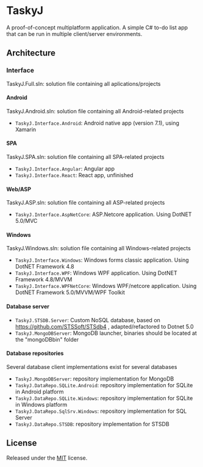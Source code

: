 # TaskyJ

A proof-of-concept multiplatform application. A simple C# to-do list app that can be run in multiple client/server environments.

## Architecture

### Interface
TaskyJ.Full.sln: solution file containing all aplications/projects

#### Android
TaskyJ.Android.sln: solution file containing all Android-related projects

* `TaskyJ.Interface.Android`: Android native app (version 7.1), using Xamarin

#### SPA
TaskyJ.SPA.sln: solution file containing all SPA-related projects

* `TaskyJ.Interface.Angular`: Angular app
* `TaskyJ.Interface.React`: React app, unfinished

#### Web/ASP
TaskyJ.ASP.sln: solution file containing all ASP-related projects

* `TaskyJ.Interface.AspNetCore`: ASP.Netcore application. Using DotNET 5.0/MVC

#### Windows
TaskyJ.Windows.sln:  solution file containing all Windows-related projects

* `TaskyJ.Interface.Windows`: Windows forms classic application. Using DotNET Framework 4.8
* `TaskyJ.Interface.WPF`: Windows WPF application. Using DotNET Framework 4.8/MVVM
* `TaskyJ.Interface.WPFNetCore`: Windows WPF/netcore application. Using DotNET Framework 5.0/MVVM/WPF Toolkit

#### Database server

* `TaskyJ.STSDB.Server`: Custom NoSQL database, based on https://github.com/STSSoft/STSdb4 , adapted/refactored to Dotnet 5.0
* `TaskyJ.MongoDBServer`: MongoDB launcher, binaries should be located at the "mongoDBbin" folder

#### Database repositories
Several database client implementations exist for several databases

* `TaskyJ.MongoDBServer`: repository implementation for MongoDB
* `TaskyJ.DataRepo.SQLite.Android`: repository implementation for SQLite in Android platform
* `TaskyJ.DataRepo.SQLite.Windows`: repository implementation for SQLite in Windows platform 
* `TaskyJ.DataRepo.SqlSrv.Windows`: repository implementation for SQL Server
* `TaskyJ.DataRepo.STSDB`: repository implementation for STSDB
## License

Released under the [MIT](LICENSE) license.
